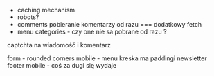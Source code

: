 * caching mechanism
* robots?
* comments
pobieranie komentarzy od razu === dodatkowy fetch
* menu categories  - czy one nie sa pobrane od razu ? 

captchta na wiadomość i komentarz



form - rounded corners
mobile - menu kreska ma paddingi
newsletter footer mobile - coś za dugi się wydaje
